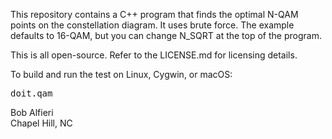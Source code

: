 <p>
This repository contains a C++ program that finds the optimal N-QAM points on the constellation diagram.  It uses brute force.
The example defaults to 16-QAM, but you can change N_SQRT at the top of the program.
</p>

<p>
This is all open-source.  Refer to the LICENSE.md for licensing details.
</p>

<p>
To build and run the test on Linux, Cygwin, or macOS:
</p>
<pre>
doit.qam
</pre>

<p>
Bob Alfieri<br>
Chapel Hill, NC
</p>
